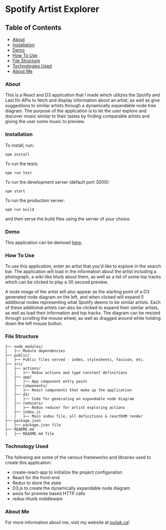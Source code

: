 # Spotify Artist Explorer

## Table of Contents
- [About](#about)  
- [Installation](#installation)  
- [Demo](#demo)  
- [How To Use](#howtouse)  
- [File Structure](#structure)  
- [Technologies Used](#techused)  
- [About Me](#aboutme)  

### About
This is a React and D3 application that I made which utilizes the Spotify and Last.fm APIs to fetch and display information about an artist, as well as give suggestions to similar artists through a dynamically expandable node tree diagram. The purpose of the application is to let the user explore and discover music similar to their tastes by finding comparable artists and giving the user some music to preview.

### Installation
To install, run:

`npm install`

To run the tests:

`npm run test`

To run the development server (default port 3000):

`npm start`

To run the production server:

`npm run build`

and then serve the build files using the server of your choice.

### Demo
This application can be demoed [here](https://puljak.ca/projects/artist_explorer).

### How To Use
To use this application, enter an artist that you'd like to explore in the search bar. The application will load in the information about the artist including a photograph, a wiki-like blurb about them, as well as a list of some top tracks which can be clicked to play a 30 second preview. 

A node image of the artist will also appear as the starting point of a D3 generated node diagram on the left, and when clicked will expand 5 additional nodes representing what Spotify deems to be similar artists. Each of these additional artists can also be clicked to expand their similar artists, as well as load their information and top tracks. The diagram can be resized through scrolling the mouse wheel, as well as dragged around while holding down the left mouse button. 

### File Structure
```
├── node_modules/
|   ├── Module dependencies
├── public/
|   ├── Public files served - index, stylesheets, favicon, etc.
├── src/
│   ├── actions/
|   |   ├── Redux actions and type constant definitions
│   ├── app/
│   │   ├── App component entry point
│   ├── components/
│   │   ├── React components that make up the application
│   ├── d3/
│   │   ├── Code for generating an expandable node diagram
│   ├── reducers/
│   │   ├── Redux reducer for artist exploring actions
|   ├── index.js
|   |   ├── Main index file, all definitions & reactDOM render
├── package.json
|   ├── package.json file
├── README.md
|   ├── README.md file
```

### Technology Used
The following are some of the various frameworks and libraries used to create this application:
- create-react-app to initialize the project configuration
- React for the front-end
- Redux to store the state
- D3.js to create the dynamically expandable node diagram
- axios for promise based HTTP calls
- redux-thunk middleware

### About Me
For more information about me, visit my website at [puljak.ca](https://puljak.ca)!